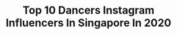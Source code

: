 ---
title: Top 10 Dancers Instagram Influencers In Singapore In 2020
description: >-
  Find top dancers Instagram influencers in Singapore in 2020. Most popular hashtags: #singapore #sgdance #dancesg #hiphop.
platform: Instagram
profiles:
  - username: "kylamchang"
    fullname: >-
      Kyla Chang
    location: "Singapore"
    followers: 6207
    engagement: 1862
    commentsToLikes: 0.048130
    id: ck6tu1l4cds6a0j71crwpjfu1
    verified: false
    hashtags: ""
  - username: "enmanuel2reyes"
    fullname: >-
      Enmanuel Reyes
    location: "Singapore"
    followers: 40774
    engagement: 755
    commentsToLikes: 0.013811
    id: ck5zkjd5ajl3w0i14jdowuh74
    verified: false
    hashtags: "#chinesenewyear, #toponthetop, #asiatour, #madrid"
  - username: "arawindak"
    fullname: >-
      ARAWINDA
    location: "Singapore"
    followers: 7292
    engagement: 1311
    commentsToLikes: 0.026034
    id: ck6u77nrjjy1x0j71c3rhxl91
    verified: false
    hashtags: "#art, #quirk, #kiteentertainment, #do0dle"
  - username: "_nikitamenon_"
    fullname: >-
      N I K I T A   M E N O N
    location: "Singapore"
    followers: 5275
    engagement: 777
    commentsToLikes: 0.029116
    id: ck5zsh9rtyhs40i14zavhx1mk
    verified: false
    hashtags: "#sambharshaadi, #sleigh, #kensingtonpalace, #tafftalks"
  - username: "6fingermeraki"
    fullname: >-
      Germaine Cheong (Xiao Mei)
    location: "Singapore"
    followers: 6990
    engagement: 820
    commentsToLikes: 0.075585
    id: ck5ch08fmpv5u0i11npjqq61o
    verified: false
    hashtags: "#streetdance, #streetdancer, #newjackswing, #tiktokchallenge"
  - username: "nickjxseph"
    fullname: >-
      NICK JOSEPH
    location: "Singapore"
    followers: 7719
    engagement: 1355
    commentsToLikes: 0.028029
    id: ck136r57p7uqo0i19f9joevln
    verified: false
    hashtags: ""
  - username: "syazwanrahmad"
    fullname: >-
      SYAZWAN RAHMAD 🇸🇬🏳️‍🌈
    location: "Singapore"
    followers: 7476
    engagement: 571
    commentsToLikes: 0.067933
    id: ck5zk68jziw6s0i14fy0jskbx
    verified: false
    hashtags: "#choreography, #jbalvin, #syazwanxzaihar, #syazwanrahmadclass2020"
  - username: "heyhihazelle"
    fullname: >-
      𝐇𝐚𝐳𝐞𝐥𝐥𝐞 𝐓𝐞𝐨 张颖双
    location: "Singapore"
    followers: 45780
    engagement: 429
    commentsToLikes: 0.026718
    id: ck6uc31u3d7kk0j71plqqfa49
    verified: false
    hashtags: "#jlo, #skechersenergy, #lbootd, #shotoniphone11pro"
  - username: "andreystylez"
    fullname: >-
      Andrey Stylez Onoprienko
    location: "Singapore"
    followers: 11903
    engagement: 1218
    commentsToLikes: 0.023268
    id: ck5zk5wjfivhs0i14qd8e98ov
    verified: false
    hashtags: "#inspired, #stayhome"
  - username: "rhythmrob"
    fullname: >-
      Robin Teh
    location: "Singapore"
    followers: 3276
    engagement: 731
    commentsToLikes: 0.042087
    id: ck136yagg8ux70i19uy0o2ju3
    verified: false
    hashtags: "#growyourmindglowyourlife, #gogetwhatyouareworth, #slowlybutshirely, #funky"
---